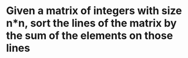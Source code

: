# Given a matrix of integers with size n*n, sort the lines of the matrix by the sum of the elements on those lines